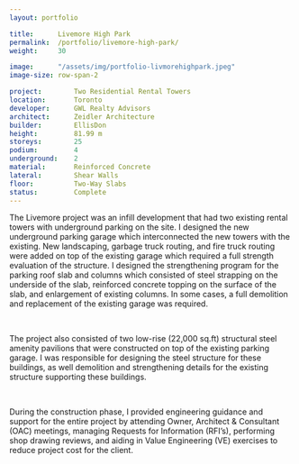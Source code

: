 ```yaml
---
layout: portfolio

title:      Livemore High Park
permalink:  /portfolio/livemore-high-park/
weight:     30

image:      "/assets/img/portfolio-livmorehighpark.jpeg"
image-size: row-span-2

project:        Two Residential Rental Towers
location:       Toronto
developer:      GWL Realty Advisors
architect:      Zeidler Architecture
builder:        EllisDon
height:         81.99 m
storeys:        25
podium:         4
underground:    2
material:       Reinforced Concrete
lateral:        Shear Walls
floor:          Two-Way Slabs
status:         Complete
---
```


<div id="content">
    <p>The Livemore project was an infill development that had two existing rental towers with underground parking on the site. I designed the new underground parking garage which interconnected the new towers with the existing. New landscaping, garbage truck routing, and fire truck routing were added on top of the existing garage which required a full strength evaluation of the structure. I designed the strengthening program for the parking roof slab and columns which consisted of steel strapping on the underside of the slab, reinforced concrete topping on the surface of the slab, and enlargement of existing columns. In some cases, a full demolition and replacement of the existing garage was required.</p>
    <br>
    <p>The project also consisted of two low-rise (22,000 sq.ft) structural steel amenity pavilions that were constructed on top of the existing parking garage. I was responsible for designing the steel structure for these buildings, as well demolition and strengthening details for the existing structure supporting these buildings.</p>
    <br>
    <p>During the construction phase, I provided engineering guidance and support for the entire project by attending Owner, Architect & Consultant (OAC) meetings, managing Requests for Information (RFI’s), performing shop drawing reviews, and aiding in Value Engineering (VE) exercises to reduce project cost for the client.</p>  
</div>